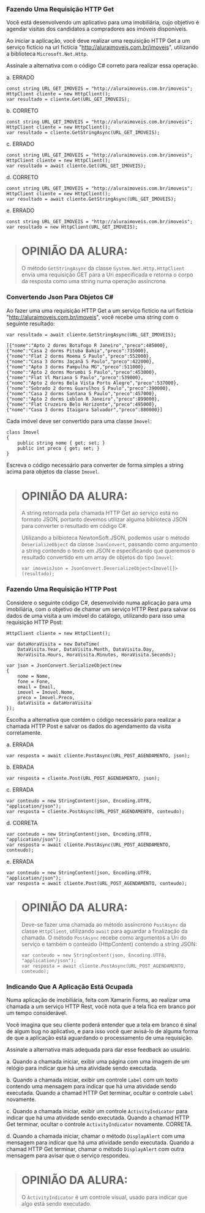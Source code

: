 ﻿### Fazendo Uma Requisição HTTP Get ###

Você está desenvolvendo um aplicativo para uma imobiliária,
cujo objetivo é agendar visitas dos candidatos a compradores
aos imóveis disponíveis.

Ao iniciar a aplicação, você deve realizar uma requisição
HTTP Get a um serviço fictício na url fictícia "http://aluraimoveis.com.br/imoveis",
utilizando a biblioteca `Microsoft.Net.Http`.

Assinale a alternativa com o código C# correto para realizar
essa operação.

a. ERRADO
```
const string URL_GET_IMOVEIS = "http://aluraimoveis.com.br/imoveis";
HttpClient cliente = new HttpClient();
var resultado = cliente.Get(URL_GET_IMOVEIS);
```

b. CORRETO
```
const string URL_GET_IMOVEIS = "http://aluraimoveis.com.br/imoveis";
HttpClient cliente = new HttpClient();
var resultado = cliente.GetStringAsync(URL_GET_IMOVEIS);
```

c. ERRADO
```
const string URL_GET_IMOVEIS = "http://aluraimoveis.com.br/imoveis";
HttpClient cliente = new HttpClient();
var resultado = await cliente.Get(URL_GET_IMOVEIS);
```

d. CORRETO
```
const string URL_GET_IMOVEIS = "http://aluraimoveis.com.br/imoveis";
HttpClient cliente = new HttpClient();
var resultado = await cliente.GetStringAsync(URL_GET_IMOVEIS);
```

e. ERRADO
```
const string URL_GET_IMOVEIS = "http://aluraimoveis.com.br/imoveis";
var resultado = new HttpClient(URL_GET_IMOVEIS);
```

> OPINIÃO DA ALURA:
> =================
> 
> O método `GetStringAsync` da classe `System.Net.Http.HttpClient` 
> envia uma requisição GET para a Uri especificada e retorna o
> corpo da resposta como uma string numa operação assíncrona.

### Convertendo Json Para Objetos C# ###

Ao fazer uma uma requisição HTTP Get a um serviço fictício 
na url fictícia "http://aluraimoveis.com.br/imoveis", você
recebe uma string com o seguinte resultado:

```
var resultado = await cliente.GetStringAsync(URL_GET_IMOVEIS);
```

```
[{"nome":"Apto 2 dorms Botafogo R Janeiro","preco":485000},
{"nome":"Casa 2 dorms Pituba Bahia","preco":735000},
{"nome":"Flat 2 dorms Moema S Paulo","preco":552000},
{"nome":"Casa 3 dorms Jaçanã S Paulo","preco":422000},
{"nome":"Apto 3 dorms Pampulha MG","preco":511000},
{"nome":"Apto 2 dorms Morumbi S Paulo","preco":453000},
{"nome":"Flat Vl Mariana S Paulo","preco":539000},
{"nome":"Apto 2 dorms Bela Vista Porto Alegre","preco":537000},
{"nome":"Sobrado 2 dorms Guarulhos S Paulo","preco":390000},
{"nome":"Casa 2 dorms Santana S Paulo","preco":457000},
{"nome":"Apto 2 dorms Leblon R Janeiro","preco":899000},
{"nome":"Flat Cruzeiro Belo Horizonte","preco":495000},
{"nome":"Casa 3 dorms Itaigara Salvador","preco":880000}]
```

Cada imóvel deve ser convertido para uma classe `Imovel`:

```
class Imovel
{
    public string nome { get; set; }
    public int preco { get; set; }
}
```

Escreva o código necessário para converter de forma simples a
string acima para objetos da classe `Imovel`.

> OPINIÃO DA ALURA:
> =================
> 
> A string retornada pela chamada HTTP Get ao serviço está no formato
> JSON, portanto devemos utilizar alguma biblioteca JSON para converter
> o resultado em código C#.
> 
> Utilizando a bilbioteca NewtonSoft.JSON, podemos usar o método
> `DeserializeObject` da classe `JsonConvert`, passando como
> argumento a string contendo o texto em JSON e especificando
> que queremos o resultado convertido em um array de objetos
> do tipo `Imovel`:
> 
> ```
> var imoveisJson = JsonConvert.DeserializeObject<Imovel[]>(resultado);
> ```


### Fazendo Uma Requisição HTTP Post ###

Considere o seguinte código C#, desenvolvido numa aplicação
para uma imobiliária, com o objetivo de chamar um serviço
HTTP Rest para salvar os dados de uma visita a um imóvel do 
catálogo, utilizando para isso uma requisição HTTP Post:

```
HttpClient cliente = new HttpClient();

var dataHoraVisita = new DateTime(
    DataVisita.Year, DataVisita.Month, DataVisita.Day,
    HoraVisita.Hours, HoraVisita.Minutes, HoraVisita.Seconds);

var json = JsonConvert.SerializeObject(new
{
    nome = Nome,
    fone = Fone,
    email = Email,
    imovel = Imovel.Nome,
    preco = Imovel.Preco,
    dataVisita = dataHoraVisita
});
```

Escolha a alternativa que contém o código necessário para
realizar a chamada HTTP Post e salvar os dados do agendamento
da visita corretamente.

a. ERRADA
```
var resposta = await cliente.PostAsync(URL_POST_AGENDAMENTO, json);
```

b. ERRADA
```
var resposta = cliente.Post(URL_POST_AGENDAMENTO, json);
```

c. ERRADA
```
var conteudo = new StringContent(json, Encoding.UTF8, "application/json");
var resposta = cliente.PostAsync(URL_POST_AGENDAMENTO, conteudo);
```

d. CORRETA
```
var conteudo = new StringContent(json, Encoding.UTF8, "application/json");
var resposta = await cliente.PostAsync(URL_POST_AGENDAMENTO, conteudo);
```

e. ERRADA
```
var conteudo = new StringContent(json, Encoding.UTF8, "application/json");
var resposta = await cliente.Post(URL_POST_AGENDAMENTO, conteudo);
```

> OPINIÃO DA ALURA:
> =================
> 
> Deve-se fazer uma chamada ao método assíncrono `PostAsync` 
> da classe `HttpClient`, utilizando `await` para aguardar
> a finalização da chamada. O método `PostAsync` recebe como
> argumentos a Uri do serviço e também o conteúdo (HttpContent) 
> contendo a string JSON:
> 
> ```
> var conteudo = new StringContent(json, Encoding.UTF8, "application/json");
> var resposta = await cliente.PostAsync(URL_POST_AGENDAMENTO, conteudo);
> ```

### Indicando Que A Aplicação Está Ocupada ###

Numa aplicação de imobiliária, feita com Xamarin Forms,
ao realizar uma chamada a um serviço HTTP Rest, você nota
que a tela fica em branco por um tempo considerável.

Você imagina que seu cliente poderá entender que a tela em
branco é sinal de algum bug no aplicativo, e para isso você
quer avisá-lo de alguma forma de que a aplicação está aguardando
o processamento de uma requisição.

Assinale a alternativa mais adequada para dar esse feedback
ao usuário.

a. Quando a chamada iniciar, exibir uma página 
com uma imagem de um relógio para indicar que
há uma atividade sendo executada.

b. Quando a chamada iniciar, exibir um controle `Label` 
com um texto contendo uma mensagem para indicar que
há uma atividade sendo executada. Quando a chamad HTTP Get
terminar, ocultar o controle `Label` novamente.

c. Quando a chamada iniciar, exibir um controle `ActivityIndicator` para indicar que
há uma atividade sendo executada. Quando a chamad HTTP Get
terminar, ocultar o controle `ActivityIndicator` novamente.
CORRETA.

d. Quando a chamada iniciar, chamar o método `DisplayAlert`
com uma mensagem para indicar que
há uma atividade sendo executada. Quando a chamad HTTP Get
terminar, chamar o método `DisplayAlert` com outra mensagem
para avisar que o serviço respondeu.

> OPINIÃO DA ALURA:
> =================
> 
> O `ActivityIndicator` é um controle visual, usado para indicar
> que algo está sendo executado.
